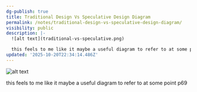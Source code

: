 ```yaml
---
dg-publish: true
title: Traditional Design Vs Speculative Design Diagram
permalink: /notes/traditional-design-vs-speculative-design-diagram/
visibility: public
description: |-
  ![alt text](traditional-vs-speculative.png)

  this feels to me like it maybe a useful diagram to refer to at some point p69
updated: '2025-10-20T22:34:14.486Z'
---
```

![alt text](traditional-vs-speculative.png)

this feels to me like it maybe a useful diagram to refer to at some point p69

